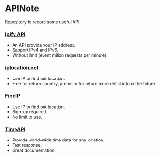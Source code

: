 # APINote
Repository to record some useful API.

### [ipify API](https://www.ipify.org/)
- An API provide your IP address.
- Support IPv4 and IPv6.
- Without limit (event milion requests per minute).

### [iplocation.net](https://api.iplocation.net/)
- Use IP to find out location.
- Free for return country, premium for return more detail info in the future.

### [FindIP](https://www.findip.net/)
- Use IP to find out location.
- Sign-up required.
- No limit to use.

### [TimeAPI](https://timeapi.io/)
- Provide world-wide time data for any location.
- Fast response.
- Great documentation.
